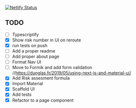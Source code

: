 [![Netlify Status](https://api.netlify.com/api/v1/badges/5dde58a3-6e48-4f2f-8079-8f8b394877fe/deploy-status)](https://app.netlify.com/sites/upbeat-perlman-4c1a85/deploys)

## TODO

-   [ ] Typescriptify
-   [x] Show risk number in UI on reroute
-   [x] run tests on push
-   [ ] Add a proper readme
-   [ ] Add proper about page
-   [ ] Format Nav UI
-   [ ] Move to Formik and add form validation //https://dunglas.fr/2019/05/using-next-js-and-material-ui/
-   [x] Add Risk assesment formula
-   [x] Import Material
-   [x] Scaffold UI
-   [x] Add tests
-   [x] Refactor to a page component
